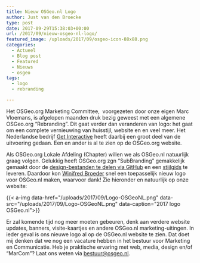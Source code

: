 ```yaml
---
title: Nieuw OSGeo.nl Logo
author: Just van den Broecke
type: post
date: 2017-09-29T15:38:03+00:00
url: /2017/09/nieuw-osgeo-nl-logo/
featured_image: /uploads/2017/09/osgeo-icon-88x88.png
categories:
  - Actueel
  - Blog post
  - Featured
  - Nieuws
  - osgeo
tags:
  - logo
  - rebranding

---
```

Het OSGeo.org Marketing Committee,  voorgezeten door onze eigen Marc Vloemans, is afgelopen maanden druk bezig geweest met een algemene OSGeo.org &#8220;Rebranding&#8221;. Dit gaat verder dan veranderen van logo: het gaat om een complete vernieuwing van huisstijl, website en en veel meer. Het Nederlandse bedrijf [Get Interactive][1] heeft daarbij een groot deel van de uitvoering gedaan. Een en ander is al te zien op de OSGeo.org website.

Als OSGeo.org Lokale Afdeling (Chapter) willen we als OSGeo.nl natuurlijk graag volgen. Gelukkig heeft OSGeo.org zgn &#8220;SubBranding&#8221; gemakkelijk gemaakt door de [design-bestanden te delen via GitHub][2] en een [stijlgids][3] te leveren. Daardoor kon [Winifred Broeder][4] snel een toepasselijk nieuw logo voor OSGeo.nl maken, waarvoor dank! Zie hieronder en natuurlijk op onze website:

<!--
<div id="attachment_1633" style="width: 408px" class="wp-caption alignnone">
  <a href="/uploads/2017/09/Logo-OSGeoNL.png"><img aria-describedby="caption-attachment-1633" loading="lazy" class="size-full wp-image-1633" src="/uploads/2017/09/Logo-OSGeoNL.png" alt="" width="398" height="114" srcset="/uploads/2017/09/Logo-OSGeoNL.png 398w, /uploads/2017/09/Logo-OSGeoNL-300x86.png 300w, /uploads/2017/09/Logo-OSGeoNL-150x43.png 150w" sizes="(max-width: 398px) 100vw, 398px" /></a>
  
  <p id="caption-attachment-1633" class="wp-caption-text">
    2017 logo OSGeo.nl
  </p>
</div>
-->

{{< a-img data-href="/uploads/2017/09/Logo-OSGeoNL.png" data-src="/uploads/2017/09/Logo-OSGeoNL.png" data-caption="2017 logo OSGeo.nl">}}

Er zal komende tijd nog meer moeten gebeuren, denk aan verdere website updates, banners, visite-kaartjes en andere OSGeo.nl marketing-uitingen. In ieder geval is ons nieuwe logo al op de OSGeo.nl website te zien. Dat doet mij denken dat we nog een vacature hebben in het bestuur voor Marketing en Communicatie. Heb je praktische ervaring met web, media, design en/of &#8220;MarCom&#8221;? Laat ons weten via <bestuur@osgeo.nl>.

 [1]: https://www.getinteractive.nl/
 [2]: https://github.com/OSGeo/osgeo/tree/master/marketing/branding
 [3]: https://github.com/OSGeo/osgeo/blob/master/marketing/branding/styleguide-osgeo.pdf
 [4]: http://landkaartje.nl/
